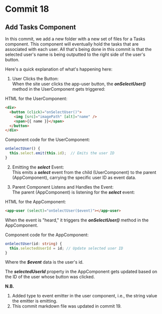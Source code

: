 # Commit 18

## Add Tasks Component

In this commit, we add a new folder with a new set of files for a Tasks component. This component will eventually hold the tasks that are associated with each user. All that's being done in this commit is that the selected user's name is being outputted to the right side of the user's button.

Here's a quick explanation of what's happening here:

1. User Clicks the Button:<br>
   When the site user clicks the app-user button, the **_onSelectUser()_** method in the UserComponent gets triggered:

HTML for the UserComponent:<br>

```html
<div>
  <button (click)="onSelectUser()">
    <img [src]="imagePath" [alt]="name" />
    <span>{{ name }}</span>
  </button>
</div>
```

Component code for the UserComponent:<br>

```typescript
onSelectUser() {
  this.select.emit(this.id);  // Emits the user ID
}
```

2. Emitting the **_select_** Event:<br>
   This emits a **_select_** event from the child (UserComponent) to the parent (AppComponent), carrying the specific user ID as event data.

3. Parent Component Listens and Handles the Event:<br>
   The parent (AppComponent) is listening for the **_select_** event:

HTML for the AppComponent:<br>

```html
<app-user (select)="onSelectUser($event)"></app-user>
```

When the event is "heard," it triggers the **_onSelectUser()_** method in the AppComponent.

Component code for the AppComponent:<br>

```typescript
onSelectUser(id: string) {
  this.selectedUserId = id; // Update selected user ID
}
```

Where the **_$event_** data is the user's id.

The **_selectedUserId_** property in the AppComponent gets updated based on the ID of the user whose button was clicked.

**N.B.**

1. Added type to event emitter in the user component, i.e., the string value the emitter is emitting.
2. This commit markdown file was updated in commit 19.
